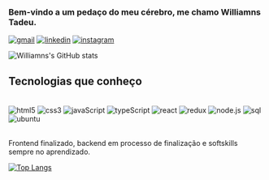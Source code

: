
### Bem-vindo a um pedaço do meu cérebro, me chamo Williamns Tadeu.

[![gmail](https://img.shields.io/badge/Gmail-D14836?style=for-the-badge&logo=gmail&logoColor=white)](mailto:williamnstolb@gmail.com)
[![linkedin](https://img.shields.io/badge/LinkedIn-0077B5?style=for-the-badge&logo=linkedin&logoColor=white)](https://www.linkedin.com/in/williamns-belo/)
[![instagram](https://img.shields.io/badge/Instagram-E4405F?style=for-the-badge&logo=instagram&logoColor=white)](https://www.instagram.com/williamnstolb/)

![Williamns's GitHub stats](https://github-readme-stats.vercel.app/api?username=williamnstolb&show_icons=true&theme=midnight-purple)

## Tecnologias que conheço

<div style="display: inline_block"><br/>
  <img align="center" alt="html5" src="https://img.shields.io/badge/HTML5-E34F26?style=for-the-badge&logo=html5&logoColor=white">
  <img align="center" alt="css3" src="https://img.shields.io/badge/CSS3-1572B6?style=for-the-badge&logo=css3&logoColor=white">
  <img align="center" alt="javaScript" src="https://img.shields.io/badge/JavaScript-F7DF1E?style=for-the-badge&logo=javascript&logoColor=black">
  <img align="center" alt="typeScript" src="https://img.shields.io/badge/TypeScript-007ACC?style=for-the-badge&logo=typescript&logoColor=white">
  <img align="center" alt="react" src="https://img.shields.io/badge/React-20232A?style=for-the-badge&logo=react&logoColor=61DAFB">
  <img align="center" alt="redux" src="https://img.shields.io/badge/Redux-593D88?style=for-the-badge&logo=redux&logoColor=white">
  <img align="center" alt="node.js" src="https://img.shields.io/badge/Node.js-43853D?style=for-the-badge&logo=node.js&logoColor=white">
  <img align="center" alt="sql" src="https://img.shields.io/badge/MySQL-00000F?style=for-the-badge&logo=mysql&logoColor=white">
  <img align="center" alt="ubuntu" src="https://img.shields.io/badge/Ubuntu-E95420?style=for-the-badge&logo=ubuntu&logoColor=white">
</div><br/>

Frontend finalizado, backend em processo de finalização e softskills sempre no aprendizado.

[![Top Langs](https://github-readme-stats.vercel.app/api/top-langs/?username=williamnstolb&layout=demo)](https://github.com/anuraghazra/github-readme-stats)
